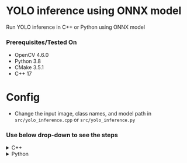 # YOLO inference using ONNX model

Run YOLO inference in C++ or Python using ONNX model

### Prerequisites/Tested On

- OpenCV 4.6.0
- Python 3.8
- CMake 3.5.1
- C++ 17

# Config

- Change the input image, class names, and model path in `src/yolo_inference.cpp` or `src/yolo_inference.py`

### Use below drop-down to see the steps

<details><summary>C++</summary><br/>

### Build

- Clone the repository
- Create a build directory
- Run cmake
- Run make

#### Steps

```bash
git clone https://github.com/kvnptl/yolo-inference-onnx.git
cd yolo-inference-onnx
mkdir build
cd build
cmake ..
make
```

### Run

- Go to the build directory
- Run the executable

```bash
./yolo_inference
```
</details>

<details><summary>Python</summary><br/>

```bash
python3 src/yolo_inference.py
```

</details>
<!-- ### Python -->
